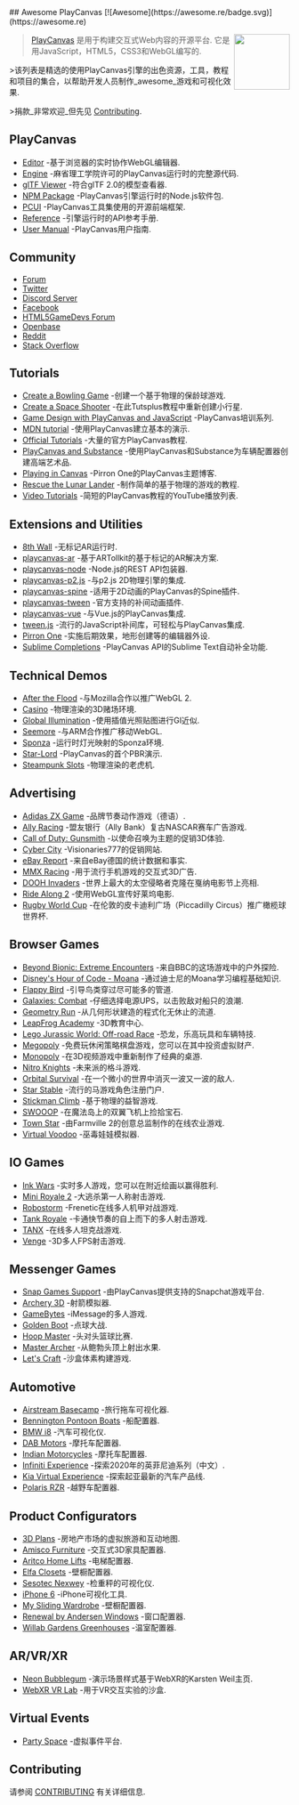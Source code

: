 <div class="github-widget" data-repo="playcanvas/awesome-playcanvas"></div>
<script async src="https://pagead2.googlesyndication.com/pagead/js/adsbygoogle.js"></script><ins class="adsbygoogle" style="display:block" data-ad-client="ca-pub-6890694312814945" data-ad-slot="5473692530" data-ad-format="auto"  data-full-width-responsive="true"></ins><script>(adsbygoogle = window.adsbygoogle || []).push({});</script>
## Awesome PlayCanvas [![Awesome](https://awesome.re/badge.svg)](https://awesome.re)

> <img src="https://raw.githubusercontent.com/playcanvas/awesome-playcanvas/master/playcanvas-logo.png" align="right" width="100">
>
> [PlayCanvas](https://playcanvas.com/) 是用于构建交互式Web内容的开源平台. 它是用JavaScript，HTML5，CSS3和WebGL编写的.
>
&gt;该列表是精选的使用PlayCanvas引擎的出色资源，工具，教程和项目的集合，以帮助开发人员制作_awesome_游戏和可视化效果.
>
&gt;捐款_非常欢迎_但先见 [Contributing](#contributing).



## PlayCanvas

- [Editor](https://playcanvas.com/) -基于浏览器的实时协作WebGL编辑器.
- [Engine](https://github.com/playcanvas/engine) -麻省理工学院许可的PlayCanvas运行时的完整源代码.
- [glTF Viewer](https://playcanvas.com/viewer) -符合glTF 2.0的模型查看器.
- [NPM Package](https://www.npmjs.com/package/playcanvas) -PlayCanvas引擎运行时的Node.js软件包.
- [PCUI](http://playcanvas.github.io/pcui/) -PlayCanvas工具集使用的开源前端框架.
- [Reference](https://developer.playcanvas.com/en/api/) -引擎运行时的API参考手册.
- [User Manual](https://developer.playcanvas.com/en/user-manual/) -PlayCanvas用户指南.

## Community

- [Forum](https://forum.playcanvas.com/)
- [Twitter](https://twitter.com/playcanvas)
- [Discord Server](https://discord.gg/RSaMRzg)
- [Facebook](https://www.facebook.com/playcanvas/)
- [HTML5GameDevs Forum](https://www.html5gamedevs.com/tags/playcanvas/)
- [Openbase](https://openbase.com/js/playcanvas)
- [Reddit](https://www.reddit.com/r/PlayCanvas/)
- [Stack Overflow](https://stackoverflow.com/questions/tagged/playcanvas)

## Tutorials

- [Create a Bowling Game](https://www.gamefromscratch.com/post/2017/05/25/PlayCanvas-Engine-Revisited.aspx) -创建一个基于物理的保龄球游戏.
- [Create a Space Shooter](https://gamedevelopment.tutsplus.com/tutorials/create-a-space-shooter-with-playcanvas-part-1--cms-28066) -在此Tutsplus教程中重新创建小行星.
- [Game Design with PlayCanvas and JavaScript](https://www.codemahal.com/tutorials/playcanvas/) -PlayCanvas培训系列.
- [MDN tutorial](https://developer.mozilla.org/en-US/docs/Games/Techniques/3D_on_the_web/Building_up_a_basic_demo_with_PlayCanvas) -使用PlayCanvas建立基本的演示.
- [Official Tutorials](https://developer.playcanvas.com/en/tutorials/) -大量的官方PlayCanvas教程.
- [PlayCanvas and Substance](https://magazine.substance3d.com/high-end-renders-online-bike-configurator-substance/) -使用PlayCanvas和Substance为车辆配置器创建高端艺术品.
- [Playing in Canvas](http://pirron.one/playingincanvas/) -Pirron One的PlayCanvas主题博客.
- [Rescue the Lunar Lander](https://medium.com/@omar4ur/rescue-the-lunar-lander-a-coderdojo-tutorial-5217d463e26a) -制作简单的基于物理的游戏的教程.
- [Video Tutorials](https://www.youtube.com/playlist?list=PLy57qL2R3Z6NlBQBEMnjVPT0iz320i4Ko) -简短的PlayCanvas教程的YouTube播放列表.

## Extensions and Utilities

- [8th Wall](https://www.8thwall.com/docs/web/#getting-started-with-playcanvas) -无标记AR运行时.
- [playcanvas-ar](https://github.com/playcanvas/playcanvas-ar) -基于ARTollkit的基于标记的AR解决方案.
- [playcanvas-node](https://github.com/yushimatenjin/playcanvas-node) -Node.js的REST API包装器.
- [playcanvas-p2.js](https://github.com/playcanvas/playcanvas-p2.js) -与p2.js 2D物理引擎的集成.
- [playcanvas-spine](https://github.com/playcanvas/playcanvas-spine) -适用于2D动画的PlayCanvas的Spine插件.
- [playcanvas-tween](https://github.com/playcanvas/playcanvas-tween) -官方支持的补间动画插件.
- [playcanvas-vue](https://github.com/isobolewski/playcanvas-vue) -与Vue.js的PlayCanvas集成.
- [tween.js](https://github.com/tweenjs/tween.js/) -流行的JavaScript补间库，可轻松与PlayCanvas集成.
- [Pirron One](https://pic.pirron-rodon.one) -实施后期效果，地形创建等的编辑器外设.
- [Sublime Completions](https://github.com/playcanvas/sublime-completions) -PlayCanvas API的Sublime Text自动补全功能.

## Technical Demos

- [After the Flood](https://playcanv.as/p/44MRmJRU/) -与Mozilla合作以推广WebGL 2.
- [Casino](https://playcanv.as/p/LpmXGUe6/) -物理渲染的3D赌场环境.
- [Global Illumination](https://playcanv.as/p/ZV4PW6wr/) -使用插值光照贴图进行GI近似.
- [Seemore](https://playcanv.as/p/MflWvdTW/) -与ARM合作推广移动WebGL.
- [Sponza](https://playcanv.as/p/txPePQvy/) -运行时灯光映射的Sponza环境.
- [Star-Lord](https://playcanv.as/p/SA7hVBLt/) -PlayCanvas的首个PBR演示.
- [Steampunk Slots](https://playcanv.as/p/nL1dYbMv) -物理渲染的老虎机.

## Advertising

- [Adidas ZX Game](https://zx-game.de) -品牌节奏动作游戏（德语）.
- [Ally Racing](https://www.allyracer.com/) -盟友银行（Ally Bank）复古NASCAR赛车广告游戏.
- [Call of Duty: Gunsmith](http://gun.playcanvas.com/) -以使命召唤为主题的促销3D体验.
- [Cyber City](https://vz777.com/cybercity/index.html) -Visionaries777的促销网站.
- [eBay Report](https://www.ebay-report.de/) -来自eBay德国的统计数据和事实.
- [MMX Racing](http://mmx.playcanvas.com/?truck=johncena) -用于流行手机游戏的交互式3D广告.
- [DOOH Invaders](https://vimeo.com/136313614) -世界上最大的太空侵略者克隆在戛纳电影节上亮相.
- [Ride Along 2](https://vimeo.com/152996271) -使用WebGL宣传好莱坞电影.
- [Rugby World Cup](https://www.youtube.com/watch?v=onOJBCC8R7A) -在伦敦的皮卡迪利广场（Piccadilly Circus）推广橄榄球世界杯.

## Browser Games

- [Beyond Bionic: Extreme Encounters](https://www.bbc.co.uk/cbbc/games/beyond-bionic-extreme-encounters) -来自BBC的这场游戏中的户外探险.
- [Disney's Hour of Code - Moana](http://partners.disney.com/hour-of-code) -通过迪士尼的Moana学习编程基础知识.
- [Flappy Bird](https://playcanv.as/p/2OlkUaxF/) -引导鸟类穿过尽可能多的管道.
- [Galaxies: Combat](https://playcanv.as/p/Ikq6Uk6A/) -仔细选择电源UPS，以击败敌对船只的浪潮.
- [Geometry Run](https://www.gamee.com/game/geometryrun) -从几何形状建造的程式化无休止的流道.
- [LeapFrog Academy](https://www.leapfrog.com/en-us/app-center/everywhere/landing.jsp) -3D教育中心.
- [Lego Jurassic World: Off-road Race](https://www.toggo.de/spiele/jurassic-world/jurassic-world-das-gelaenderennen-6727.htm) -恐龙，乐高玩具和车辆特技.
- [Megopoly](https://playmegopoly.com/) -免费玩休闲策略棋盘游戏，您可以在其中投资虚拟财产.
- [Monopoly](https://benbean.tech/monopoly-io/) -在3D视频游戏中重新制作了经典的桌游.
- [Nitro Knights](https://gamedistribution.com/games/nitro-knights) -未来派的格斗游戏.
- [Orbital Survival](https://playcanv.as/p/3G3RnfUz/) -在一个微小的世界中消灭一波又一波的敌人.
- [Star Stable](https://www.starstable.com/en/register) -流行的马游戏角色注册门户.
- [Stickman Climb](https://poki.com/en/g/stickman-climb) -基于物理的益智游戏.
- [SWOOOP](https://playcanv.as/p/JtL2iqIH/) -在魔法岛上的双翼飞机上捡拾宝石.
- [Town Star](https://gala.games) -由Farmville 2的创意总监制作的在线农业游戏.
- [Virtual Voodoo](http://www.miniclip.com/games/virtual-voodoo/en/) -巫毒娃娃模拟器.

## IO Games

- [Ink Wars](https://inkwars.io/) -实时多人游戏，您可以在附近绘画以赢得胜利.
- [Mini Royale 2](https://miniroyale2.io/) -大逃杀第一人称射击游戏.
- [Robostorm](https://robostorm.io/) -Frenetic在线多人机甲对战游戏.
- [Tank Royale](https://tankroyale.io/) -卡通快节奏的自上而下的多人射击游戏.
- [TANX](https://tanx.io) -在线多人坦克战游戏.
- [Venge](https://poki.com/en/g/venge-io) -3D多人FPS射击游戏.

## Messenger Games

- [Snap Games Support](https://support.snapchat.com/en-GB/a/games) -由PlayCanvas提供支持的Snapchat游戏平台.
- [Archery 3D](https://www.facebook.com/instantgames/play/2236502786367605/) -射箭模拟器.
- [GameBytes](https://apps.apple.com/us/app/gamebytes-games-for-imessage/id1506797690) -iMessage的多人游戏.
- [Golden Boot](https://www.facebook.com/instantgames/play/267920816949420/) -点球大战.
- [Hoop Master](https://www.facebook.com/instantgames/play/188237332468920/) -头对头篮球比赛.
- [Master Archer](https://www.facebook.com/instantgames/play/1315812941823883/) -从鲍勃头顶上射出水果.
- [Let's Craft](https://www.facebook.com/instantgames/play/351725822100289/) -沙盒体素构建游戏.

## Automotive

- [Airstream Basecamp](https://www.airstream.com/travel-trailers/airstream-basecamp-3d-experience/) -旅行拖车可视化器.
- [Bennington Pontoon Boats](https://www.benningtonmarine.com/en-us/build-model/) -船配置器.
- [BMW i8](http://car.playcanvas.com) -汽车可视化仪.
- [DAB Motors](https://dabmotors.com/configurator/) -摩托车配置器.
- [Indian Motorcycles](https://www.indianmotorcycle.com/en-us/scout-bobber/build-color/) -摩托车配置器.
- [Infiniti Experience](https://beijing.infiniti-experience.com/) -探索2020年的英菲尼迪系列（中文）.
- [Kia Virtual Experience](https://www.kiavirtualexperience.com/) -探索起亚最新的汽车产品线.
- [Polaris RZR](https://rzr.polaris.com/en-us/build-model/) -越野车配置器.

## Product Configurators

- [3D Plans](https://3dplans.com) -房地产市场的虚拟旅游和互动地图.
- [Amisco Furniture](https://www.amisco.com/en_us/uprightstool) -交互式3D家具配置器.
- [Aritco Home Lifts](http://www.aritcohomelifts.com/build-your-lift/) -电梯配置器.
- [Elfa Closets](http://elfa.com/sv-se/planner) -壁橱配置器.
- [Sesotec Nexwey](https://www.sesotec.com/na/en-US/lp/nexwey) -检重秤的可视化仪.
- [iPhone 6](http://phone.playcanvas.com) -iPhone可视化工具.
- [My Sliding Wardrobe](https://www.myslidingwardrobe.co.uk/design-your-wardrobe/) -壁橱配置器.
- [Renewal by Andersen Windows](https://www.renewalbyandersen.com/windows-doors/replacement-windows/double-hung) -窗口配置器.
- [Willab Gardens Greenhouses](http://www.vaxthusguiden.se/) -温室配置器.

## AR/VR/XR

- [Neon Bubblegum](https://www.rtz23.de/) -演示场景样式基于WebXR的Karsten Weil主页.
- [WebXR VR Lab](https://playcanvas.com/project/446331/overview/webxr-vr-lab) -用于VR交互实验的沙盒.

## Virtual Events

- [Party Space](https://www.party.space/) -虚拟事件平台.

## Contributing

请参阅 [CONTRIBUTING](https://github.com/playcanvas/awesome-playcanvas/blob/master/CONTRIBUTING.md) 有关详细信息.
